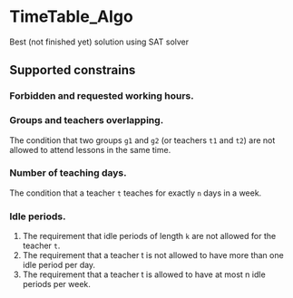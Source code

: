 # TimeTable_Algo

Best (not finished yet) solution using SAT solver

## Supported constrains

### Forbidden and requested working hours.

### Groups and teachers overlapping.

The condition that two groups ``g1`` and ``g2`` (or teachers ``t1`` and ``t2``) are not allowed to attend lessons in the
same time.

### Number of teaching days.

The condition that a teacher ``t`` teaches for exactly ``n`` days in a week.

### Idle periods.

1. The requirement that idle periods of length ``k`` are not allowed for the teacher ``t``.
2. The requirement that a teacher t is not allowed to have more than one idle
period per day.
3. The requirement that a teacher t is allowed to have at most n idle periods per
week.